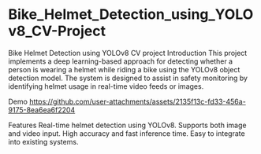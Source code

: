 # Bike_Helmet_Detection_using_YOLOv8_CV-Project

Bike Helmet Detection using YOLOv8 CV project
Introduction
This project implements a deep learning-based approach for detecting whether a person is wearing a helmet while riding a bike using the 
YOLOv8 object detection model. The system is designed to assist in safety monitoring by identifying helmet usage in real-time video feeds or images.


Demo
https://github.com/user-attachments/assets/2135f13c-fd33-456a-9175-8ea6ea6f2204

Features
Real-time helmet detection using YOLOv8.
Supports both image and video input.
High accuracy and fast inference time.
Easy to integrate into existing systems.





